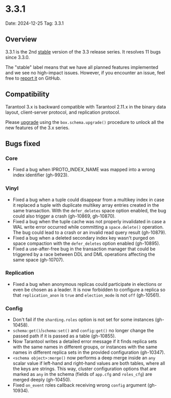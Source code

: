# 3.3.1

Date: 2024-12-25
Tag: 3.3.1

## Overview

3.3.1 is the 2nd [stable][release_policy] version of the 3.3 release
series. It resolves 11 bugs since 3.3.0.

The "stable" label means that we have all planned features implemented and we
see no high-impact issues. However, if you encounter an issue, feel free to
[report it][issues] on GitHub.

[release_policy]: https://www.tarantool.io/en/doc/latest/release/policy/
[issues]: https://github.com/tarantool/tarantool/issues

## Compatibility

Tarantool 3.x is backward compatible with Tarantool 2.11.x in the binary data
layout, client-server protocol, and replication protocol.

Please [upgrade][upgrade] using the `box.schema.upgrade()` procedure to unlock
all the new features of the 3.x series.

[upgrade]: https://www.tarantool.io/en/doc/latest/book/admin/upgrades/

## Bugs fixed

### Core

* Fixed a bug when IPROTO_INDEX_NAME was mapped into a wrong index identifier (gh-9923).

### Vinyl

* Fixed a bug when a tuple could disappear from a multikey index in case it
  replaced a tuple with duplicate multikey array entries created in the same
  transaction. With the `defer_deletes` space option enabled, the bug could
  also trigger a crash (gh-10869, gh-10870).
* Fixed a bug when the tuple cache was not properly invalidated in case
  a WAL write error occurred while committing a `space.delete()` operation.
  The bug could lead to a crash or an invalid read query result (gh-10879).
* Fixed a bug when a deleted secondary index key wasn't purged on space
  compaction with the `defer_deletes` option enabled (gh-10895).
* Fixed a use-after-free bug in the transaction manager that could be triggered
  by a race between DDL and DML operations affecting the same space (gh-10707).

### Replication

* Fixed a bug when anonymous replicas could participate in elections or even
  be chosen as a leader. It is now forbidden to configure a replica so
  that `replication_anon` is `true` and `election_mode` is not `off`
  (gh-10561).

### Config

* Don't fail if the `sharding.roles` option is not set for some instances
  (gh-10458).
* `schema:get()`/`schema:set()` and `config:get()` no longer change the
  passed path if it is passed as a table (gh-10855).
* Now Tarantool writes a detailed error message if it finds
  replica sets with the same names in different groups, or instances
  with the same names in different replica sets in the provided
  configuration (gh-10347).
* `<schema object>:merge()` now performs a deep merge inside an `any` scalar
  value if left-hand and right-hand values are both tables, where all the keys
  are strings. This way, cluster configuration options that are marked as
  `any` in the schema (fields of `app.cfg` and `roles_cfg`) are merged deeply
  (gh-10450).
* Fixed `on_event` roles callback receiving wrong `config` argument (gh-10934).
